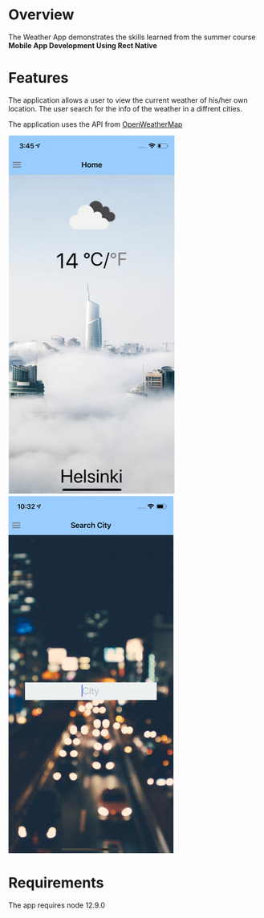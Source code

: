 # Overview

The Weather App demonstrates the skills learned from the summer course **Mobile App Development Using Rect Native**

# Features

The application allows a user to view the current weather of his/her own location. The user search for the info of the weather in a diffrent cities.

The application uses the API from [OpenWeatherMap](https://openweathermap.org/)

![Main Screen](./screenshot_city.png) ![Search Screen](./screenshot_search.png)

# Requirements

The app requires node 12.9.0

